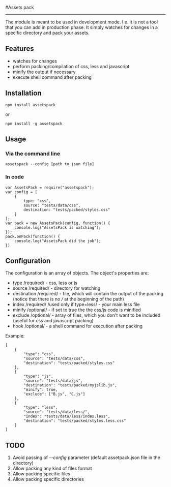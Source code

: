 #Assets pack

--- 

The module is meant to be used in development mode. I.e. it is not a tool that you can add in production phase. It simply watches for changes in a specific directory and pack your assets.

## Features

- watches for changes
- perform packing/compilation of css, less and javascript
- minify the output if necessary
- execute shell command after packing

## Installation

    npm install assetspack

or

    npm install -g assetspack

## Usage

### Via the command line

    assetspack --config [path to json file]

### In code

    var AssetsPack = require("assetspack");
    var config = [
        {
            type: "css",
            source: "tests/data/css",
            destination: "tests/packed/styles.css"
        }
    ];
    var pack = new AssetsPack(config, function() {
        console.log("AssetsPack is watching");
    });
    pack.onPack(function() {
        console.log("AssetsPack did the job"); 
    })

## Configuration

The configuration is an array of objects. The object's properties are:

- type /required/ - css, less or js
- source /required/ - directory for watching
- destination /required/ - file, which will contain the output of the packing (notice that there is no */* at the beginning of the path)
- index /required/ /used only if type=less/ - your main less file
- minify /optional/ - if set to true the the css/js code is minified
- exclude /optional/ - array of files, which you don't want to be included (useful for css and javascript packing)
- hook /optional/ - a shell command for execution after packing

Example:

    [
        {
            "type": "css",
            "source": "tests/data/css",
            "destination": "tests/packed/styles.css"
        },
        {
            "type": "js",
            "source": "tests/data/js",
            "destination": "tests/packed/myjslib.js",
            "minify": true,
            "exclude": ["B.js", "C.js"]
        },
        {
            "type": "less",
            "source": "tests/data/less/",
            "index": "tests/data/less/index.less",
            "destination": "tests/packed/styles.less.css"
        }
    ]
    
## TODO

1. Avoid passing of *--config* parameter (default assetpack.json file in the directory)
2. Allow packing any kind of files format
3. Allow packing specific files
4. Allow packing specific directories

